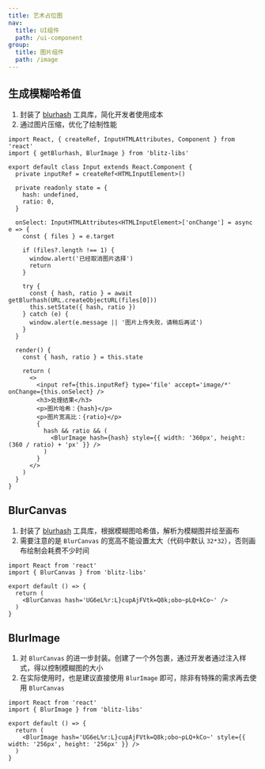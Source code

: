 ```yaml
---
title: 艺术占位图
nav:
  title: UI组件
  path: /ui-component
group:
  title: 图片组件
  path: /image
---
```


## 生成模糊哈希值

1. 封装了 [blurhash](https://github.com/woltapp/blurhash/tree/master/TypeScript) 工具库，简化开发者使用成本
2. 通过图片压缩，优化了绘制性能

``` tsx
import React, { createRef, InputHTMLAttributes, Component } from 'react'
import { getBlurhash, BlurImage } from 'blitz-libs'

export default class Input extends React.Component {
  private inputRef = createRef<HTMLInputElement>()

  private readonly state = {
    hash: undefined,
    ratio: 0,
  }

  onSelect: InputHTMLAttributes<HTMLInputElement>['onChange'] = async e => {
    const { files } = e.target

    if (files?.length !== 1) {
      window.alert('已经取消图片选择')
      return
    }

    try {
      const { hash, ratio } = await getBlurhash(URL.createObjectURL(files[0]))
      this.setState({ hash, ratio })
    } catch (e) {
      window.alert(e.message || '图片上传失败，请稍后再试')
    }
  }

  render() {
    const { hash, ratio } = this.state

    return (
      <>
        <input ref={this.inputRef} type='file' accept='image/*' onChange={this.onSelect} />
        <h3>处理结果</h3>
        <p>图片哈希：{hash}</p>
        <p>图片宽高比：{ratio}</p>
        {
          hash && ratio && (
            <BlurImage hash={hash} style={{ width: '360px', height: (360 / ratio) + 'px' }} />
          )
        }
      </>
    )
  }
}
```

## BlurCanvas

1. 封装了 [blurhash](https://github.com/woltapp/blurhash/tree/master/TypeScript) 工具库，根据模糊图哈希值，解析为模糊图并绘至画布
2. 需要注意的是 `BlurCanvas` 的宽高不能设置太大（代码中默认 `32*32`），否则画布绘制会耗费不少时间

``` tsx
import React from 'react'
import { BlurCanvas } from 'blitz-libs'

export default () => {
  return (
    <BlurCanvas hash='UG6eL%r:L}cupAjFVtk=Q8k;obo~pLQ+kCo~' />
  )
}
```

## BlurImage

1. 对 `BlurCanvas` 的进一步封装。创建了一个外包裹，通过开发者通过注入样式，得以控制模糊图的大小
2. 在实际使用时，也是建议直接使用 `BlurImage` 即可，除非有特殊的需求再去使用 `BlurCanvas`

``` tsx
import React from 'react'
import { BlurImage } from 'blitz-libs'

export default () => {
  return (
    <BlurImage hash='UG6eL%r:L}cupAjFVtk=Q8k;obo~pLQ+kCo~' style={{ width: '256px', height: '256px' }} />
  )
}
```
